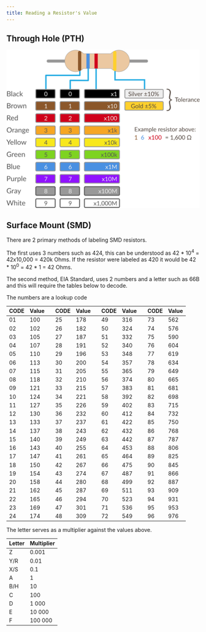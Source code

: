 ```yaml
---
title: Reading a Resistor's Value
---
```


## Through Hole (PTH)
![4-band resistor color chart](Reading_4_Band_Resistors.svg)

## Surface Mount (SMD)
There are 2 primary methods of labeling SMD resistors.

The first uses 3 numbers such as 424, this can be understood as 42 * 10<sup>4</sup> = 42x10,000 = 420k Ohms.  If the resistor were labeled as 420 it would be 42 * 10<sup>0</sup> = 42 * 1 = 42 Ohms.

The second method, EIA Standard, uses 2 numbers and a letter such as 66B and this will require the tables below to decode.

The numbers are a lookup code

| CODE | Value | | CODE | Value | | CODE | Value | | CODE | Value |
|------|-------|-|------|-------|-|------|-------|-|------|-------|
| 01   | 100   | | 25   | 178   | | 49   | 316   | | 73   | 562   |
| 02   | 102   | | 26   | 182   | | 50   | 324   | | 74   | 576   |
| 03   | 105   | | 27   | 187   | | 51   | 332   | | 75   | 590   |
| 04   | 107   | | 28   | 191   | | 52   | 340   | | 76   | 604   |
| 05   | 110   | | 29   | 196   | | 53   | 348   | | 77   | 619   |
| 06   | 113   | | 30   | 200   | | 54   | 357   | | 78   | 634   |
| 07   | 115   | | 31   | 205   | | 55   | 365   | | 79   | 649   |
| 08   | 118   | | 32   | 210   | | 56   | 374   | | 80   | 665   |
| 09   | 121   | | 33   | 215   | | 57   | 383   | | 81   | 681   |
| 10   | 124   | | 34   | 221   | | 58   | 392   | | 82   | 698   |
| 11   | 127   | | 35   | 226   | | 59   | 402   | | 83   | 715   |
| 12   | 130   | | 36   | 232   | | 60   | 412   | | 84   | 732   |
| 13   | 133   | | 37   | 237   | | 61   | 422   | | 85   | 750   |
| 14   | 137   | | 38   | 243   | | 62   | 432   | | 86   | 768   |
| 15   | 140   | | 39   | 249   | | 63   | 442   | | 87   | 787   |
| 16   | 143   | | 40   | 255   | | 64   | 453   | | 88   | 806   |
| 17   | 147   | | 41   | 261   | | 65   | 464   | | 89   | 825   |
| 18   | 150   | | 42   | 267   | | 66   | 475   | | 90   | 845   |
| 19   | 154   | | 43   | 274   | | 67   | 487   | | 91   | 866   |
| 20   | 158   | | 44   | 280   | | 68   | 499   | | 92   | 887   |
| 21   | 162   | | 45   | 287   | | 69   | 511   | | 93   | 909   |
| 22   | 165   | | 46   | 294   | | 70   | 523   | | 94   | 931   |
| 23   | 169   | | 47   | 301   | | 71   | 536   | | 95   | 953   |
| 24   | 174   | | 48   | 309   | | 72   | 549   | | 96   | 976   |

The letter serves as a multiplier against the values above.

| Letter | Multiplier |
|--------|------------|
| Z      | 0.001      |
| Y/R    | 0.01       |
| X/S    | 0.1        |
| A      | 1          |
| B/H    | 10         |
| C      | 100        |
| D      | 1 000      |
| E      | 10 000     |
| F      | 100 000    |
